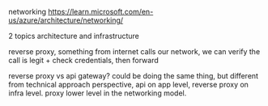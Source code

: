 networking
https://learn.microsoft.com/en-us/azure/architecture/networking/

2 topics
architecture and infrastructure

reverse proxy, something from internet calls our network, we can verify the call is legit + check credentials, then forward

reverse proxy vs api gateway? could be doing the same thing, but different from technical approach perspective, api on app level, reverse proxy on infra level. proxy lower level in the networking model.

